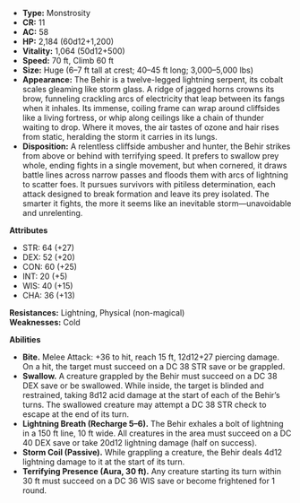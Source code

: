 - **Type:** Monstrosity
- **CR:** 11
- **AC:** 58
- **HP:** 2,184 (60d12+1,200)
- **Vitality:** 1,064 (50d12+500)
- **Speed:** 70 ft, Climb 60 ft
- **Size:** Huge (6–7 ft tall at crest; 40–45 ft long; 3,000–5,000 lbs)
- **Appearance:** The Behir is a twelve-legged lightning serpent, its cobalt scales gleaming like storm glass. A ridge of jagged horns crowns its brow, funneling crackling arcs of electricity that leap between its fangs when it inhales. Its immense, coiling frame can wrap around cliffsides like a living fortress, or whip along ceilings like a chain of thunder waiting to drop. Where it moves, the air tastes of ozone and hair rises from static, heralding the storm it carries in its lungs.
- **Disposition:** A relentless cliffside ambusher and hunter, the Behir strikes from above or behind with terrifying speed. It prefers to swallow prey whole, ending fights in a single movement, but when cornered, it draws battle lines across narrow passes and floods them with arcs of lightning to scatter foes. It pursues survivors with pitiless determination, each attack designed to break formation and leave its prey isolated. The smarter it fights, the more it seems like an inevitable storm—unavoidable and unrelenting.

**Attributes**
- STR: 64 (+27)
- DEX: 52 (+20)
- CON: 60 (+25)
- INT: 20 (+5)
- WIS: 40 (+15)
- CHA: 36 (+13)

**Resistances:** Lightning, Physical (non-magical)  
**Weaknesses:** Cold

**Abilities**
- **Bite.** Melee Attack: +36 to hit, reach 15 ft, 12d12+27 piercing damage. On a hit, the target must succeed on a DC 38 STR save or be grappled.
- **Swallow.** A creature grappled by the Behir must succeed on a DC 38 DEX save or be swallowed. While inside, the target is blinded and restrained, taking 8d12 acid damage at the start of each of the Behir’s turns. The swallowed creature may attempt a DC 38 STR check to escape at the end of its turn.
- **Lightning Breath (Recharge 5–6).** The Behir exhales a bolt of lightning in a 150 ft line, 10 ft wide. All creatures in the area must succeed on a DC 40 DEX save or take 20d12 lightning damage (half on success).
- **Storm Coil (Passive).** While grappling a creature, the Behir deals 4d12 lightning damage to it at the start of its turn.
- **Terrifying Presence (Aura, 30 ft).** Any creature starting its turn within 30 ft must succeed on a DC 36 WIS save or become frightened for 1 round.